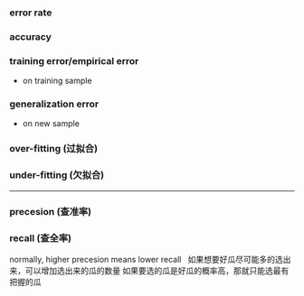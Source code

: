 ### error rate
### accuracy
### training error/empirical error
- on training sample
### generalization error
- on new sample
### over-fitting (过拟合)
### under-fitting (欠拟合)
---
### precesion (查准率)
### recall (查全率)
normally, higher precesion means lower recall   
如果想要好瓜尽可能多的选出来，可以增加选出来的瓜的数量
如果要选的瓜是好瓜的概率高，那就只能选最有把握的瓜
